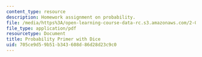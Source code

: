 ```yaml
---
content_type: resource
description: Homework assignment on probability.
file: /media/https%3A/open-learning-course-data-rc.s3.amazonaws.com/2-017j-design-of-electromechanical-robotic-systems-fall-2009/705ce9d59b51b343608d86d28d23c9c0_MIT2_017JF09_p08.pdf
file_type: application/pdf
resourcetype: Document
title: Probability Primer with Dice
uid: 705ce9d5-9b51-b343-608d-86d28d23c9c0
---
```


